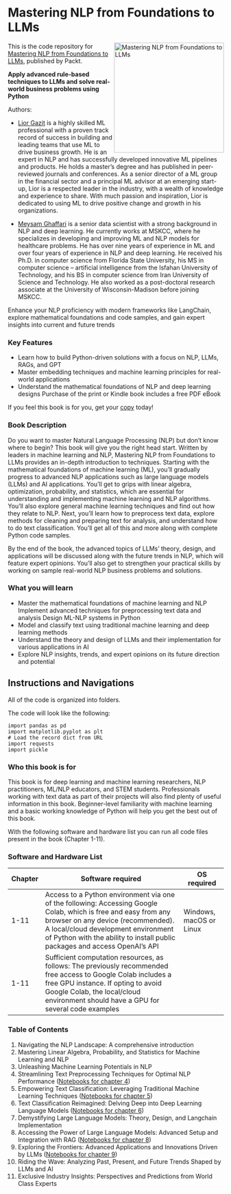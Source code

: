 # Mastering NLP from Foundations to LLMs

<a href="https://www.packtpub.com/product/mastering-nlp-from-foundations-to-llms/9781804619186"><img src="https://m.media-amazon.com/images/I/61ChVewbtSL._SL1233_.jpg" alt="Mastering NLP from Foundations to LLMs" height="256px" align="right"></a>
This is the code repository for [Mastering NLP from Foundations to LLMs](https://www.packtpub.com/product/mastering-nlp-from-foundations-to-llms/9781804619186), published by Packt.

**Apply advanced rule-based techniques to LLMs and solve real-world business problems using Python**

Authors:  
 - [Lior Gazit](https://www.linkedin.com/in/liorgazit) is a highly skilled ML professional with a proven track record of success in building and leading teams that use ML to drive business growth. He is an expert in NLP and has successfully developed innovative ML pipelines and products. He holds a master’s degree and has published in peer-reviewed journals and conferences. As a senior director of a ML group in the financial sector and a principal ML advisor at an emerging start-up, Lior is a respected leader in the industry, with a wealth of knowledge and experience to share. With much passion and inspiration, Lior is dedicated to using ML to drive positive change and growth in his organizations.
  
 - [Meysam Ghaffari](https://www.linkedin.com/in/meysam-ghaffari-ph-d-a2553088/)  is a senior data scientist with a strong background in NLP and deep learning. He currently works at MSKCC, where he specializes in developing and improving ML and NLP models for healthcare problems. He has over nine years of experience in ML and over four years of experience in NLP and deep learning. He received his Ph.D. in computer science from Florida State University, his MS in computer science – artificial intelligence from the Isfahan University of Technology, and his BS in computer science from Iran University of Science and Technology. He also worked as a post-doctoral research associate at the University of Wisconsin-Madison before joining MSKCC.


Enhance your NLP proficiency with modern frameworks like LangChain, explore mathematical foundations and code samples, and gain expert insights into current and future trends

### Key Features
* Learn how to build Python-driven solutions with a focus on NLP, LLMs, RAGs, and GPT
* Master embedding techniques and machine learning principles for real-world applications
* Understand the mathematical foundations of NLP and deep learning designs
Purchase of the print or Kindle book includes a free PDF eBook

If you feel this book is for you, get your [copy](https://www.amazon.com/Mastering-NLP-Foundations-LLMs-Techniques/dp/1804619183/ref=sr_1_1?sr=8-1) today!

### Book Description
Do you want to master Natural Language Processing (NLP) but don’t know where to begin? This book will give you the right head start. Written by leaders in machine learning and NLP, Mastering NLP from Foundations to LLMs provides an in-depth introduction to techniques. Starting with the mathematical foundations of machine learning (ML), you’ll gradually progress to advanced NLP applications such as large language models (LLMs) and AI applications. You’ll get to grips with linear algebra, optimization, probability, and statistics, which are essential for understanding and implementing machine learning and NLP algorithms. You’ll also explore general machine learning techniques and find out how they relate to NLP. Next, you’ll learn how to preprocess text data, explore methods for cleaning and preparing text for analysis, and understand how to do text classification. You’ll get all of this and more along with complete Python code samples.

By the end of the book, the advanced topics of LLMs’ theory, design, and applications will be discussed along with the future trends in NLP, which will feature expert opinions. You’ll also get to strengthen your practical skills by working on sample real-world NLP business problems and solutions.

### What you will learn
* Master the mathematical foundations of machine learning and NLP Implement advanced techniques for preprocessing text data and analysis Design ML-NLP systems in Python
* Model and classify text using traditional machine learning and deep learning methods
* Understand the theory and design of LLMs and their implementation for various applications in AI
* Explore NLP insights, trends, and expert opinions on its future direction and potential

## Instructions and Navigations
All of the code is organized into folders.

The code will look like the following:
```
import pandas as pd
import matplotlib.pyplot as plt
# Load the record dict from URL
import requests
import pickle
```

### Who this book is for
This book is for deep learning and machine learning researchers, NLP practitioners, ML/NLP educators, and STEM students. Professionals working with text data as part of their projects will also find plenty of useful information in this book. Beginner-level familiarity with machine learning and a basic working knowledge of Python will help you get the best out of this book.

With the following software and hardware list you can run all code files present in the book (Chapter 1-11).

### Software and Hardware List

| Chapter  | Software required                                                                    | OS required                        |
| -------- | -------------------------------------------------------------------------------------| -----------------------------------|
|  	1-11	   |   	     Access to a Python environment via one of the following: Accessing Google Colab, which is free and easy from any browser on any device (recommended). A local/cloud development environment of Python with the ability to install public packages and access OpenAI’s API | Windows, macOS or Linux |
| 1-11 | Sufficient computation resources, as follows: The previously recommended free access to Google Colab includes a free GPU instance. If opting to avoid Google Colab, the local/cloud environment should have a GPU for several code examples | |


### Table of Contents
1. Navigating the NLP Landscape: A comprehensive introduction
1. Mastering Linear Algebra, Probability, and Statistics for Machine Learning and NLP
1. Unleashing Machine Learning Potentials in NLP
1. Streamlining Text Preprocessing Techniques for Optimal NLP Performance ([Notebooks for chapter 4](https://github.com/PacktPublishing/Mastering-NLP-from-Foundations-to-LLMs/tree/main/Chapter4_notebooks))  
1. Empowering Text Classification: Leveraging Traditional Machine Learning Techniques ([Notebooks for chapter 5](https://github.com/PacktPublishing/Mastering-NLP-from-Foundations-to-LLMs/tree/main/Chapter5_notebooks))  
1. Text Classification Reimagined: Delving Deep into Deep Learning Language Models ([Notebooks for chapter 6](https://github.com/PacktPublishing/Mastering-NLP-from-Foundations-to-LLMs/tree/main/Chapter6_notebooks))  
1. Demystifying Large Language Models: Theory, Design, and Langchain Implementation
1. Accessing the Power of Large Language Models: Advanced Setup and Integration with RAG ([Notebooks for chapter 8](https://github.com/PacktPublishing/Mastering-NLP-from-Foundations-to-LLMs/tree/main/Chapter8_notebooks))  
1. Exploring the Frontiers: Advanced Applications and Innovations Driven by LLMs ([Notebooks for chapter 9](https://github.com/PacktPublishing/Mastering-NLP-from-Foundations-to-LLMs/tree/main/Chapter9_notebooks))  
1. Riding the Wave: Analyzing Past, Present, and Future Trends Shaped by LLMs and AI
1. Exclusive Industry Insights: Perspectives and Predictions from World Class Experts
